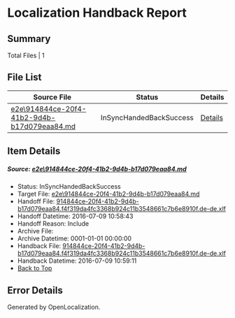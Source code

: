 # <a name='report-top'></a> Localization Handback Report

## Summary
 Total Files | 1

## File List
 Source File | Status | Details 
 ----------- | ------ | ------- 
 [e2e\914844ce-20f4-41b2-9d4b-b17d079eaa84.md](https://github.com/OpenLocalizationTestOrg/oltest/blob/697f9bf595bc615f70a059994bfe720330f7b615/e2e/914844ce-20f4-41b2-9d4b-b17d079eaa84.md) | InSyncHandedBackSuccess | [Details](#c5a0c1610e2715134a4b6ecdc6ee815af5d216f01)

## Item Details
##### <a name='c5a0c1610e2715134a4b6ecdc6ee815af5d216f01'></a> Source: [e2e\914844ce-20f4-41b2-9d4b-b17d079eaa84.md](https://github.com/OpenLocalizationTestOrg/oltest/blob/697f9bf595bc615f70a059994bfe720330f7b615/e2e/914844ce-20f4-41b2-9d4b-b17d079eaa84.md)
* Status: InSyncHandedBackSuccess
* Target File: [e2e\914844ce-20f4-41b2-9d4b-b17d079eaa84.md](https://github.com/OpenLocalizationTestOrg/oltest-dede-fly/blob/dca09f5075f04277b6427336099b5699bd865658/e2e/914844ce-20f4-41b2-9d4b-b17d079eaa84.md)
* Handoff File: [914844ce-20f4-41b2-9d4b-b17d079eaa84.f4f319da4fc3368b924c11b3548661c7b6e8910f.de-de.xlf](https://github.com/OpenLocalizationTestOrg/olhandoff-e2e/blob/3529fdb8223c1d33c2c8def54dcd83a641865193/ol-handoff/OpenLocalizationTestOrg/oltest-dede-fly/ci/ht/914844ce-20f4-41b2-9d4b-b17d079eaa84.f4f319da4fc3368b924c11b3548661c7b6e8910f.de-de.xlf)
* Handoff Datetime: 2016-07-09 10:58:43
* Handoff Reason: Include
* Archive File: 
* Archive Datetime: 0001-01-01 00:00:00
* Handback File: [914844ce-20f4-41b2-9d4b-b17d079eaa84.f4f319da4fc3368b924c11b3548661c7b6e8910f.de-de.xlf](https://github.com/OpenLocalizationTestOrg/olhandback-e2e/blob/d35b34c7acab57820ccff7d05e15f3f184915f1f/ol-handback/OpenLocalizationTestOrg/oltest-dede-fly/ci/ht/914844ce-20f4-41b2-9d4b-b17d079eaa84.f4f319da4fc3368b924c11b3548661c7b6e8910f.de-de.xlf)
* Handback Datetime: 2016-07-09 10:59:11
* [Back to Top](#report-top)


## Error Details

Generated by OpenLocalization.

